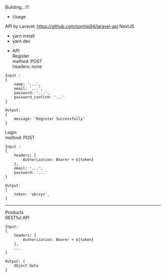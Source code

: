 Building...!!!
* Usage

API by Laravel: https://github.com/sonhip94/laravel-api
NextJS
- yarn install
- yarn dev
* API <br>
Register<br>
method: POST<br>
headers: none<br>

```
Input :
{
    name: '...',
    email: '...',
    password: '...',
    password_confirm: '...'
}
```
```
Output:
{
    message: 'Register Successfully'
}
```

Login<br>
method: POST<br>
```
Input :
{
    headers: {
        Authorization: Bearer + ${token}
    },
    email: '...',
    password: '...'
}
```
```
Output:
{
    token: 'abcxyz',
}
```
---------------------------------------------------

Products<br>
RESTful API<br>
```
Input: 
{
    headers: {
        Authorization: Bearer + ${token}
    },
    ...
}
```
```
Output: {
    Object Data
}
```
